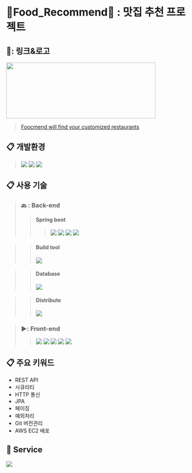 # 🍴Food_Recommend🍴 : 맛집 추천 프로젝트

## 🍰: 링크&로고
<img src=https://github.com/Imdynasty/Portfolio_Team2/assets/104712273/ebf136da-979e-4f1f-825d-c40c5bd4c85c width="400" height="150"/>


> [Foocmend will find your customized restaurants](https://foocmend.com/)

## :clipboard: 개발환경
> <img src="https://img.shields.io/badge/IntelliJIDEA-9558B2.svg?style=for-the-badge&logo=intellij-idea&logoColor=white">
> <img src="https://img.shields.io/badge/MySQL-4479A1?style=for-the-badge&logo=MySQL&logoColor=white">
> <img src="https://img.shields.io/badge/github-181717?style=for-the-badge&logo=github&logoColor=white">

## :clipboard: 사용 기술
>### 🔙 : Back-end
>>#### Spring boot
>>> <img src="https://img.shields.io/badge/java-%23ED8B00.svg?style=for-the-badge&logo=openjdk&logoColor=white">
>>> <img src="https://img.shields.io/badge/Spring-6DB33F?style=for-the-badge&logo=Spring&logoColor=white">
>>> <img src="https://img.shields.io/badge/Spring Boot-6DB33F?style=for-the-badge&logo=Spring&logoColor=white">
>>> <img src="https://img.shields.io/badge/springsecurity-6DB33F?style=for-the-badge&logo=springsecurity&logoColor=white">

>>#### Build tool
>>  <img src="https://img.shields.io/badge/maven-C71A36?style=for-the-badge&logo=apachemaven&logoColor=white">

>>#### Database
>> <img src="https://img.shields.io/badge/MySQL-4479A1?style=for-the-badge&logo=MySQL&logoColor=white">

>>#### Distribute
>> <img src="https://img.shields.io/badge/aws-232F3E?style=for-the-badge&logo=Amazon aws&logoColor=white">


>### ▶️: Front-end
>> <img src="https://img.shields.io/badge/JavaScript-F7DF1E?style=for-the-badge&logo=JavaScript&logoColor=white">
>> <img src="https://img.shields.io/badge/HTML5-E34F26?style=for-the-badge&logo=HTML5&logoColor=white">
>> <img src="https://img.shields.io/badge/CSS3-1572B6?style=for-the-badge&logo=CSS3&logoColor=white">
>> <img src="https://img.shields.io/badge/thymeleaf-005F0F?style=for-the-badge&logo=thymeleaf&logoColor=white">
>> <img src="https://img.shields.io/badge/jquery-0769AD?style=for-the-badge&logo=jquery&logoColor=white">


## :clipboard: 주요 키워드
* REST API
* 시큐리티
* HTTP 통신
* JPA
* 페이징
* 예외처리
* Git 버전관리
* AWS EC2 배포
  

## 📝 Service
<img src=https://github.com/Imdynasty/Portfolio_Team2/assets/129600161/5b640b71-12d7-4540-8e06-962537eada72/>
